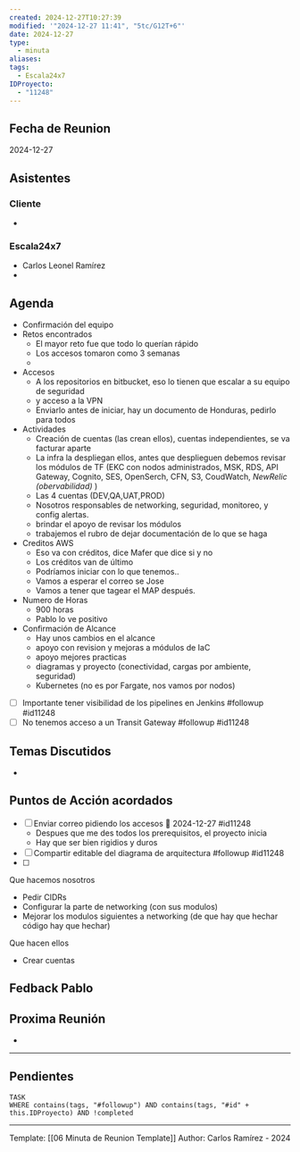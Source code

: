 ```yaml
---
created: 2024-12-27T10:27:39
modified: '"2024-12-27 11:41", "5tc/G12T+6"'
date: 2024-12-27
type:
  - minuta
aliases: 
tags:
  - Escala24x7
IDProyecto:
  - "11248"
---
```

## Fecha de Reunion
2024-12-27
## Asistentes

### Cliente
* 
### Escala24x7
- Carlos Leonel Ramírez
-  

## Agenda
* Confirmación del equipo
* Retos encontrados
	* El mayor reto fue que todo lo querían rápido
	* Los accesos tomaron como 3 semanas
	* 
* Accesos
	* A los repositorios en bitbucket, eso lo tienen que escalar a su equipo de seguridad
	* y acceso a la VPN
	* Enviarlo antes de iniciar, hay un documento de Honduras, pedirlo para todos 
* Actividades
	* Creación de cuentas (las crean ellos), cuentas independientes, se va facturar aparte
	* La infra la despliegan ellos, antes que desplieguen debemos revisar los módulos de TF (EKC con nodos administrados, MSK, RDS, API Gateway, Cognito, SES, OpenSerch, CFN, S3, CoudWatch, *NewRelic (obervabilidad)* )
	* Las 4 cuentas (DEV,QA,UAT,PROD)
	* Nosotros responsables de networking, seguridad, monitoreo, y config alertas.
	* brindar el apoyo de revisar los módulos
	* trabajemos el rubro de dejar documentación de lo que se haga
* Creditos AWS
	* Eso va con créditos, dice Mafer que dice si y no
	* Los créditos van de último
	* Podríamos iniciar con lo que tenemos.. 
	* Vamos a esperar el correo se Jose
	* Vamos a tener que tagear el MAP después.
* Numero de Horas
	* 900 horas
	* Pablo lo ve positivo
* Confirmación de Alcance
	* Hay unos cambios en el alcance
	* apoyo con revision y mejoras a módulos de IaC
	* apoyo mejores practicas
	* diagramas y proyecto (conectividad, cargas por ambiente, seguridad)
	* Kubernetes (no es por Fargate, nos vamos por nodos)

- [ ] Importante tener visibilidad de los pipelines en Jenkins #followup #id11248 
- [ ] No tenemos acceso a un Transit Gateway  #followup #id11248

## Temas Discutidos
*  

## Puntos de Acción acordados
- [ ] Enviar correo pidiendo los accesos 📅 2024-12-27  #id11248
	- Despues que me des todos los prerequisitos, el proyecto inicia
	- Hay que ser bien rigidios y duros
- [ ] Compartir editable del diagrama de arquitectura #followup #id11248 
- [ ] 

Que hacemos nosotros
- Pedir CIDRs
- Configurar la parte de networking (con sus modulos)
- Mejorar los modulos siguientes a networking (de que hay que hechar código hay que hechar)

Que hacen ellos
- Crear cuentas

## Fedback Pablo

## Proxima Reunión
*   

--- 
## Pendientes

```dataview
TASK
WHERE contains(tags, "#followup") AND contains(tags, "#id" + this.IDProyecto) AND !completed
```

---
Template: [[06 Minuta de Reunion Template]]
Author: Carlos Ramírez - 2024
